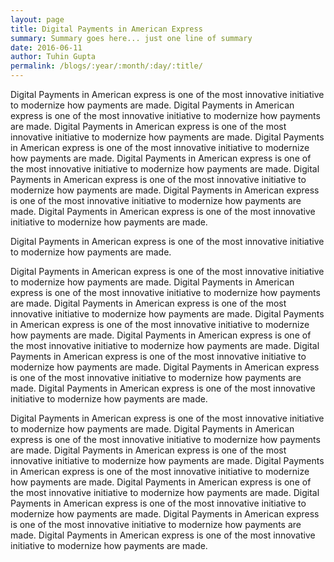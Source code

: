 ```yaml
---
layout: page
title: Digital Payments in American Express
summary: Summary goes here... just one line of summary
date: 2016-06-11
author: Tuhin Gupta
permalink: /blogs/:year/:month/:day/:title/
---
```

Digital Payments in American express is one of the most innovative initiative to modernize how payments are made. Digital Payments in American express is one of the most innovative initiative to modernize how payments are made. Digital Payments in American express is one of the most innovative initiative to modernize how payments are made. Digital Payments in American express is one of the most innovative initiative to modernize how payments are made. Digital Payments in American express is one of the most innovative initiative to modernize how payments are made. Digital Payments in American express is one of the most innovative initiative to modernize how payments are made. Digital Payments in American express is one of the most innovative initiative to modernize how payments are made. Digital Payments in American express is one of the most innovative initiative to modernize how payments are made.

Digital Payments in American express is one of the most innovative initiative to modernize how payments are made.

Digital Payments in American express is one of the most innovative initiative to modernize how payments are made. Digital Payments in American express is one of the most innovative initiative to modernize how payments are made. Digital Payments in American express is one of the most innovative initiative to modernize how payments are made. Digital Payments in American express is one of the most innovative initiative to modernize how payments are made. Digital Payments in American express is one of the most innovative initiative to modernize how payments are made. Digital Payments in American express is one of the most innovative initiative to modernize how payments are made. Digital Payments in American express is one of the most innovative initiative to modernize how payments are made. Digital Payments in American express is one of the most innovative initiative to modernize how payments are made.

Digital Payments in American express is one of the most innovative initiative to modernize how payments are made. Digital Payments in American express is one of the most innovative initiative to modernize how payments are made. Digital Payments in American express is one of the most innovative initiative to modernize how payments are made. Digital Payments in American express is one of the most innovative initiative to modernize how payments are made. Digital Payments in American express is one of the most innovative initiative to modernize how payments are made. Digital Payments in American express is one of the most innovative initiative to modernize how payments are made. Digital Payments in American express is one of the most innovative initiative to modernize how payments are made. Digital Payments in American express is one of the most innovative initiative to modernize how payments are made.
